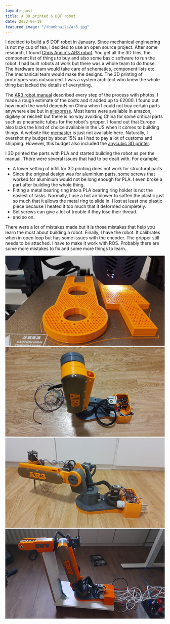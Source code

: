 ```yaml
---
layout: post
title: A 3D printed 6 DOF robot
date: 2022-06-19
featured_image: "/thumbnails/ar3.jpg"
---
```


I decided to build a 6 DOF robot in January. Since mechanical engineering is not my cup of tea, I decided to use an open source project. After some research, I found [Chris Annin's AR3 robot](https://www.anninrobotics.com/home). You get all the 3D files, the component list of things to buy and also some basic software to run the robot. I had built robots at work but there was a whole team to do those. The hardware team would take care of schematics, component lists etc. The mechanical team would make the designs. The 3D printing of prototypes was outsourced. I was a system architect who knew the whole thing but lacked the details of everything.

The [AR3 robot manual](https://www.anninrobotics.com/downloads) described every step of the process with photos. I made a rough estimate of the costs and it added up to €2000. I found out how much the world depends on China when I could not buy certain parts anywhere else but in [aliexpress](aliexpress.com). Most items were available in amazon, digikey or reichelt but there is no way avoiding China for some critical parts such as pneumatic tubes for the robot's gripper. I found out that Europe also lacks the kind of choice available in the US when it comes to building things. A website like [mcmaster](https://www.mcmaster.com/) is just not available here. Naturally, I overshot my budget by about 15% as I had to pay a lot of customs and shipping. However, this budget also included the [anycubic 3D printer](https://www.anycubic.com/products/anycubic-vyper).

I 3D printed the parts with PLA and started building the robot as per the manual. There were several issues that had to be dealt with. For example,

- A lower setting of infill for 3D printing does not work for structural parts.
- Since the original design was for aluminium parts, some screws that worked for aluminium would not be long enough for PLA. I even broke a part after building the whole thing.
- Fitting a metal bearing ring into a PLA bearing ring holder is not the easiest of tasks. Normally, I use a hot air blower to soften the plastic just so much that it allows the metal ring to slide in. I lost at least one plastic piece because I heated it too much that it deformed completely.
- Set screws can give a lot of trouble if they lose their thread.
- and so on.

There were a lot of mistakes made but it is those mistakes that help you learn the most about building a robot. Finally, I have the robot. It calibrates when in open loop but has some issues with the encoder. The gripper still needs to be attached. I have to make it work with ROS. Probably there are some more mistakes to fix and some more things to learn.

![](/images/robots/ar3_1.jpg) ![](/images/robots/ar3_2.jpg) 
![](/images/robots/ar3_3.jpg) ![](/images/robots/ar3_4.jpg)